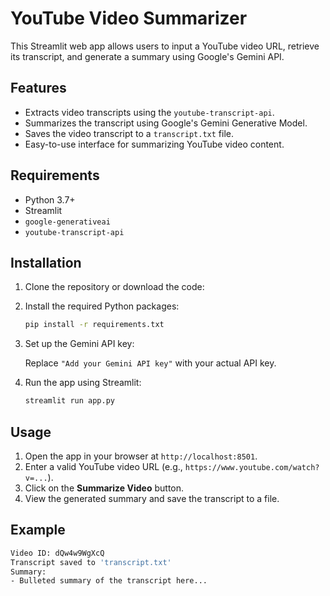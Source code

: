 # YouTube Video Summarizer

This Streamlit web app allows users to input a YouTube video URL, retrieve its transcript, and generate a summary using Google's Gemini API.

## Features

- Extracts video transcripts using the `youtube-transcript-api`.
- Summarizes the transcript using Google's Gemini Generative Model.
- Saves the video transcript to a `transcript.txt` file.
- Easy-to-use interface for summarizing YouTube video content.

## Requirements

- Python 3.7+
- Streamlit
- `google-generativeai`
- `youtube-transcript-api`

## Installation

1. Clone the repository or download the code:

2. Install the required Python packages:

    ```bash
    pip install -r requirements.txt
    ```

3. Set up the Gemini API key:

    Replace `"Add your Gemini API key"` with your actual API key.

4. Run the app using Streamlit:
    ```bash
    streamlit run app.py
    ```

## Usage

1. Open the app in your browser at `http://localhost:8501`.
2. Enter a valid YouTube video URL (e.g., `https://www.youtube.com/watch?v=...`).
3. Click on the **Summarize Video** button.
4. View the generated summary and save the transcript to a file.

## Example

```bash
Video ID: dQw4w9WgXcQ
Transcript saved to 'transcript.txt'
Summary:
- Bulleted summary of the transcript here...
